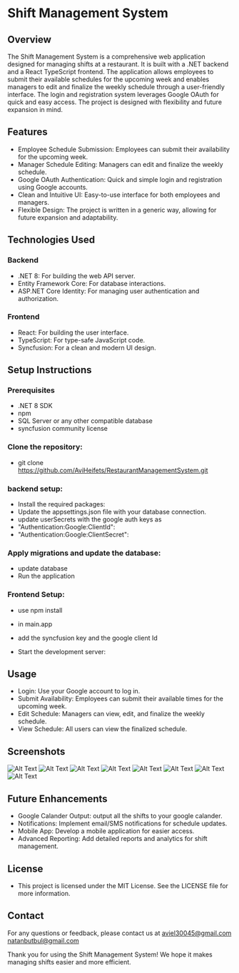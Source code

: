 # Shift Management System
## Overview
The Shift Management System is a comprehensive web application designed for managing shifts at a restaurant. It is built with a .NET backend and a React TypeScript frontend. The application allows employees to submit their available schedules for the upcoming week and enables managers to edit and finalize the weekly schedule through a user-friendly interface. The login and registration system leverages Google OAuth for quick and easy access. The project is designed with flexibility and future expansion in mind.

## Features
- Employee Schedule Submission: Employees can submit their availability for the upcoming week.
- Manager Schedule Editing: Managers can edit and finalize the weekly schedule.
- Google OAuth Authentication: Quick and simple login and registration using Google accounts.
- Clean and Intuitive UI: Easy-to-use interface for both employees and managers.
- Flexible Design: The project is written in a generic way, allowing for future expansion and adaptability.

## Technologies Used
### Backend
- .NET 8: For building the web API server.
- Entity Framework Core: For database interactions.
- ASP.NET Core Identity: For managing user authentication and authorization.

### Frontend
- React: For building the user interface.
- TypeScript: For type-safe JavaScript code.
- Syncfusion: For a clean and modern UI design.

## Setup Instructions
### Prerequisites
- .NET 8 SDK
- npm
- SQL Server or any other compatible database
- syncfusion community license

### Clone the repository:
- git clone https://github.com/AviHeifets/RestaurantManagementSystem.git

### backend setup:
- Install the required packages:
- Update the appsettings.json file with your database connection.
- update userSecrets with the google auth keys as
- "Authentication:Google:ClientId":
- "Authentication:Google:ClientSecret":

### Apply migrations and update the database:
- update database
- Run the application

### Frontend Setup:
- use npm install
- in main.app 
- add the syncfusion key and the google client Id

- Start the development server:

## Usage
- Login: Use your Google account to log in.
- Submit Availability: Employees can submit their available times for the upcoming week.
- Edit Schedule: Managers can view, edit, and finalize the weekly schedule.
- View Schedule: All users can view the finalized schedule.

## Screenshots
![Alt Text](screenshots/login.png?raw=true "login")
![Alt Text](screenshots/template.png?raw=true "templates")
![Alt Text](screenshots/submitted.png?raw=true "submitted")
![Alt Text](screenshots/checked.png?raw=true "checked")
![Alt Text](screenshots/edited.png?raw=true "edited")
![Alt Text](screenshots/shiftEdit.png?raw=true "edit menu")
![Alt Text](screenshots/configuration.png?raw=true "configuration")
![Alt Text](screenshots/types.png?raw=true "types")



## Future Enhancements
- Google Calander Output: output all the shifts to your google calander.
- Notifications: Implement email/SMS notifications for schedule updates.
- Mobile App: Develop a mobile application for easier access.
- Advanced Reporting: Add detailed reports and analytics for shift management.

## License
- This project is licensed under the MIT License. See the LICENSE file for more information.

## Contact
For any questions or feedback, please contact us at 
aviel30045@gmail.com
natanbutbul@gmail.com

Thank you for using the Shift Management System! We hope it makes managing shifts easier and more efficient.





